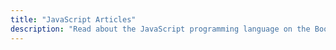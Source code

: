 ```yaml
---
title: "JavaScript Articles"
description: "Read about the JavaScript programming language on the Boot.dev blog"
---
```

